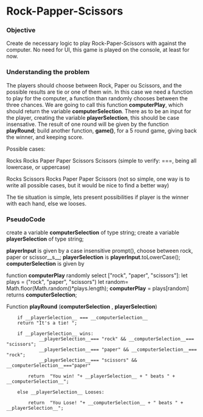 # Rock-Papper-Scissors
### Objective

Create de necessary logic to play Rock-Paper-Scissors with against the computer. No need for UI, this game is played on the console, at least for now.

### Understanding the problem

The players should choose between Rock, Paper ou Scissors, and the possible results are tie or one of them win.
In this case we need a function to play for the computer, a function than randomly chooses between the three chances. We are going to call this function __computerPlay__, which should return the variable __computerSelection__.
There as to be an input for the player, creating the variable __playerSelection__, this should be case insensative.
The result of one round will be given by the function __playRound__;
build another function, __game()__, for a 5 round game, giving back the winner, and keeping score.

Possible cases:

Rocks Rocks
Paper Paper
Scissors Scissors (simple to verify: ===, being all lowercase, or uppercase)

Rocks Scissors
Rocks Paper
Paper Scissors (not so simple, one way is to write all possible cases, but it would be nice to find a better way)

The tie situation is simple, lets present possibilities if player is the winner with each hand, else we looses.


### PseudoCode

create a variable __computerSelection__ of type string;
create a variable __playerSelection__ of type string;



__playerInput__ is given by a case insensitive prompt(), choose between rock, paper or scissor__s__;
__playerSelection__ is __playerInput__.toLowerCase();
__computerSelection__ is given by 

function __computerPlay__
        randomly select ["rock", "paper", "scissors"]:
        let plays = ("rock", "paper", "scissors")
        let random= Math.floor(Math.random()*plays.length);
        __computerPlay__ = plays[random]
        returns __computerSelection__;

Function __playRound__ (__computerSelection__ , __playerSelection__)
        
        if __playerSelection__ === __computerSelection__
        return "It's a tie! ";
        
        if __playerSelection__ wins:
                __playerSelection__=== "rock" && __computerSelection__=== "scissors";
                __playerSelection__=== "paper" && __computerSelection__=== "rock";
                __playerSelection__=== "scissors" && __computerSelection__==="paper"

            return  "You win! "+ __playerSelection__ + " beats " + __computerSelection__";
       
        else __playerSelection__ Looses:

            return  "You Lose! "+ __computerSelection__ + " beats " + __playerSelection__";
